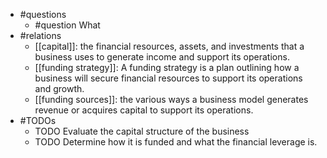 - #questions
	- #question What
- #relations
	- [[capital]]: the financial resources, assets, and investments that a business uses to generate income and support its operations.
	- [[funding strategy]]: A funding strategy is a plan outlining how a business will secure financial resources to support its operations and growth.
	- [[funding sources]]: the various ways a business model generates revenue or acquires capital to support its operations.
- #TODOs
	- TODO Evaluate the capital structure of the business
	- TODO  Determine how it is funded and what the financial leverage is.


